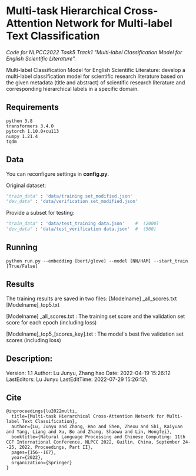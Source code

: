# Multi-task Hierarchical Cross-Attention Network for Multi-label Text Classification

*Code for NLPCC2022 Task5 Track1 "Multi-label Classification Model for English Scientific Literature".*

Multi-label Classification Model for English Scientific Literature: develop a multi-label classification model for scientific research literature based on the given metadata (title and abstract) of scientific research literature and corresponding hierarchical labels in a specific domain.

## Requirements

~~~
python 3.8
transformers 3.4.0
pytorch 1.10.0+cu113
numpy 1.21.4
tqdm
~~~

## Data

You can reconfigure settings in **config.py**. 

Original dataset: 

```python
"train_data" : 'data/training set_modified.json'
"dev_data" : 'data/verification set_modified.json'
```

Provide a subset for testing: 

```python
"train_data" : 'data/test_training data.json'    #  (2000)
"dev_data" : 'data/test_verification data.json'  #  (500)
```

## Running

```shell
python run.py --embedding [bert/glove] --model [NN/HAM] --start_train [True/False]
```

## Results

The training results are saved in two files: [Modelname] \_all\_scores.txt  [Modelname]\_top5.txt

[Modelname] \_all\_scores.txt :  The training set score and the validation set score for each epoch (including loss)

[Modelname]\_top5\_[scores\_key].txt :  The model's best five validation set scores (including loss)

## Description:

Version: 1.1
Author: Lu Junyu, Zhang hao
Date: 2022-04-19 15:26:12
LastEditors: Lu Junyu
LastEditTime: 2022-07-29 15:26:12\

## Cite
~~~
@inproceedings{lu2022multi,
  title={Multi-task Hierarchical Cross-Attention Network for Multi-label Text Classification},
  author={Lu, Junyu and Zhang, Hao and Shen, Zhexu and Shi, Kaiyuan and Yang, Liang and Xu, Bo and Zhang, Shaowu and Lin, Hongfei},
  booktitle={Natural Language Processing and Chinese Computing: 11th CCF International Conference, NLPCC 2022, Guilin, China, September 24--25, 2022, Proceedings, Part II},
  pages={156--167},
  year={2022},
  organization={Springer}
}
~~~

